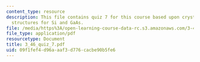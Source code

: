 ```yaml
---
content_type: resource
description: This file contains quiz 7 for this course based upon crystal unit cell
  structures for Si and GaAs.
file: /media/https%3A/open-learning-course-data-rc.s3.amazonaws.com/3-46-photonic-materials-and-devices-spring-2006/09f1fef4d96aaaf3d776cacbe90b5fe6_3_46_quiz_7.pdf
file_type: application/pdf
resourcetype: Document
title: 3_46_quiz_7.pdf
uid: 09f1fef4-d96a-aaf3-d776-cacbe90b5fe6
---
```

